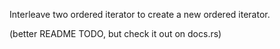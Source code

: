 Interleave two ordered iterator to create a new ordered iterator.

(better README TODO, but check it out on docs.rs)
